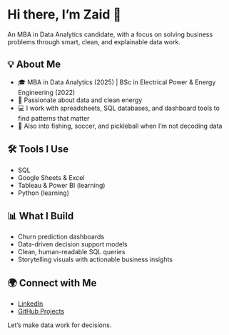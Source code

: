 # Hi there, I’m Zaid 👋

An MBA in Data Analytics candidate, with a focus on solving business problems through smart, clean, and explainable data work.

## 💡 About Me

- 🎓 MBA in Data Analytics (2025) | BSc in Electrical Power & Energy Engineering (2022)
- 🎯 Passionate about data and clean energy
- 💻 I work with spreadsheets, SQL databases, and dashboard tools to find patterns that matter
- 🎣 Also into fishing, soccer, and pickleball when I’m not decoding data

## 🛠 Tools I Use

- SQL
- Google Sheets & Excel
- Tableau & Power BI (learning)
- Python (learning)

## 📊 What I Build

- Churn prediction dashboards  
- Data-driven decision support models  
- Clean, human-readable SQL queries  
- Storytelling visuals with actionable business insights  

## 🌍 Connect with Me

- [LinkedIn]([[https://www.linkedin.com/in/your-link](https://www.linkedin.com/in/zaid-alfaddagh/)](https://www.linkedin.com/in/zaid-alfaddagh/))
- [GitHub Projects](https://github.com/zaidfdgh)

Let’s make data work for decisions.
